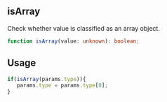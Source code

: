 ## isArray
Check whether value is classified as an array object.
```typescript
function isArray(value: unknown): boolean;
```

## Usage
 ```typescript
if(isArray(params.type)){
    params.type = params.type[0];
}
 ```
